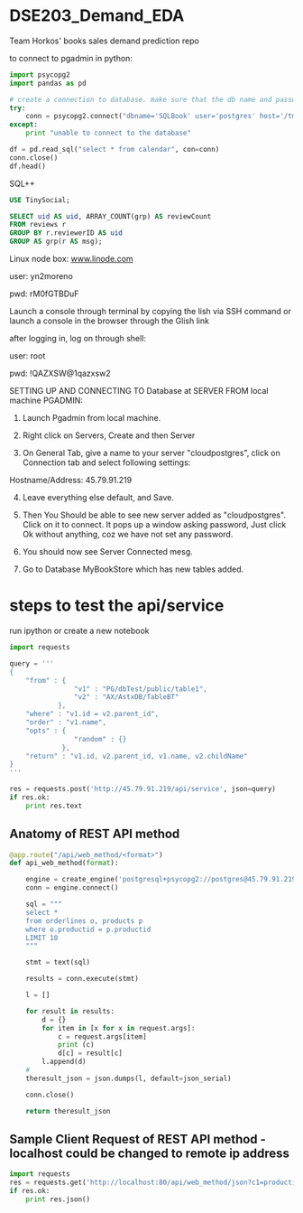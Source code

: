 # DSE203_Demand_EDA
Team Horkos' books sales demand prediction repo

to connect to pgadmin in python:


```python
import psycopg2
import pandas as pd

# create a connection to database. make sure that the db name and password are correct
try:
    conn = psycopg2.connect("dbname='SQLBook' user='postgres' host='/tmp/' password='YOURPASSWORD'")
except:
    print "unable to connect to the database"

df = pd.read_sql("select * from calendar", con=conn)
conn.close()
df.head()
```
SQL++
```sql
USE TinySocial;

SELECT uid AS uid, ARRAY_COUNT(grp) AS reviewCount
FROM reviews r
GROUP BY r.reviewerID AS uid
GROUP AS grp(r AS msg);
```


Linux node box: www.linode.com

user: yn2moreno

pwd: rM0fGTBDuF

Launch a console through terminal by copying the lish via SSH command or
launch a console in the browser through the Glish link

after logging in, log on through shell:

user: root

pwd: !QAZXSW@1qazxsw2

SETTING UP AND CONNECTING TO Database at SERVER FROM local machine PGADMIN:

1. Launch Pgadmin from local machine.

2. Right click on Servers, Create and then Server

3. On General Tab, give a name to your server "cloudpostgres", click on Connection tab and select following settings:

Hostname/Address: 45.79.91.219

4. Leave everything else default, and Save.

5. Then You Should be able to see new server added as "cloudpostgres". Click on it to connect. It pops up a window asking password, Just click Ok without anything, coz we have not set any password. 

6. You should now see Server Connected mesg.

7. Go to Database MyBookStore which has new tables added.

# steps to test the api/service
run ipython
or create a new notebook

```python
import requests

query = '''
{
    "from" : {
                "v1" : "PG/dbTest/public/table1",
                "v2" : "AX/AstxDB/TableBT"
            },
    "where" : "v1.id = v2.parent_id",
    "order" : "v1.name",
    "opts" : {
                "random" : {}
             },
    "return" : "v1.id, v2.parent_id, v1.name, v2.childName"
}
'''

res = requests.post('http://45.79.91.219/api/service', json=query)
if res.ok:
    print res.text
```

## Anatomy of REST API method
```python
@app.route("/api/web_method/<format>")
def api_web_method(format):

    engine = create_engine('postgresql+psycopg2://postgres@45.79.91.219/MyBookStore')
    conn = engine.connect()

    sql = """
    select *
    from orderlines o, products p
    where o.productid = p.productid
    LIMIT 10
    """

    stmt = text(sql)

    results = conn.execute(stmt)

    l = []

    for result in results:
        d = {}
        for item in [x for x in request.args]:
            c = request.args[item]
            print (c)
            d[c] = result[c]
        l.append(d)
    #
    theresult_json = json.dumps(l, default=json_serial)

    conn.close()

    return theresult_json
 ```
 
 ## Sample Client Request of REST API method - localhost could be changed to remote ip address

```python
import requests
res = requests.get('http://localhost:80/api/web_method/json?c1=productid&c2=shipdate&c3=unitprice', json=query)
if res.ok:
    print res.json()
```
